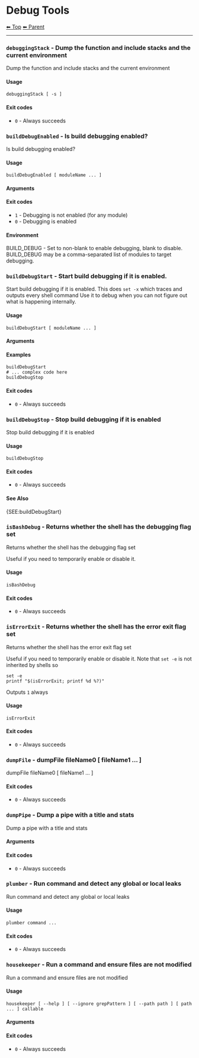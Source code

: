 # Debug Tools

<!-- TEMPLATE header 2 -->
[⬅ Top](index.md) [⬅ Parent ](../index.md)
<hr />


### `debuggingStack` - Dump the function and include stacks and the current environment

Dump the function and include stacks and the current environment

#### Usage

    debuggingStack [ -s ]
    

#### Exit codes

- `0` - Always succeeds

### `buildDebugEnabled` - Is build debugging enabled?

Is build debugging enabled?

#### Usage

    buildDebugEnabled [ moduleName ... ]
    

#### Arguments



#### Exit codes

- `1` - Debugging is not enabled (for any module)
- `0` - Debugging is enabled

#### Environment

BUILD_DEBUG - Set to non-blank to enable debugging, blank to disable. BUILD_DEBUG may be a comma-separated list of modules to target debugging.

### `buildDebugStart` - Start build debugging if it is enabled.

Start build debugging if it is enabled.
This does `set -x` which traces and outputs every shell command
Use it to debug when you can not figure out what is happening internally.

#### Usage

    buildDebugStart [ moduleName ... ]
    

#### Arguments



#### Examples

    buildDebugStart
    # ... complex code here
    buildDebugStop

#### Exit codes

- `0` - Always succeeds

### `buildDebugStop` - Stop build debugging if it is enabled

Stop build debugging if it is enabled

#### Usage

    buildDebugStop
    

#### Exit codes

- `0` - Always succeeds

#### See Also

{SEE:buildDebugStart}

### `isBashDebug` - Returns whether the shell has the debugging flag set

Returns whether the shell has the debugging flag set

Useful if you need to temporarily enable or disable it.

#### Usage

    isBashDebug
    

#### Exit codes

- `0` - Always succeeds

### `isErrorExit` - Returns whether the shell has the error exit flag set

Returns whether the shell has the error exit flag set

Useful if you need to temporarily enable or disable it.
Note that `set -e` is not inherited by shells so

    set -e
    printf "$(isErrorExit; printf %d %?)"

Outputs `1` always

#### Usage

    isErrorExit
    

#### Exit codes

- `0` - Always succeeds

### `dumpFile` - dumpFile fileName0 [ fileName1 ... ]

dumpFile fileName0 [ fileName1 ... ]

#### Exit codes

- `0` - Always succeeds

### `dumpPipe` - Dump a pipe with a title and stats

Dump a pipe with a title and stats

#### Arguments



#### Exit codes

- `0` - Always succeeds

### `plumber` - Run command and detect any global or local leaks

Run command and detect any global or local leaks

#### Usage

    plumber command ...
    

#### Exit codes

- `0` - Always succeeds

### `housekeeper` - Run a command and ensure files are not modified

Run a command and ensure files are not modified

#### Usage

    housekeeper [ --help ] [ --ignore grepPattern ] [ --path path ] [ path ... ] callable
    

#### Arguments



#### Exit codes

- `0` - Always succeeds
